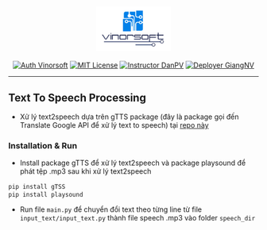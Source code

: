 <p align="center">
  <img src="./docs/vinorsoft_logo.png" width="150">
  <br />
  <br />
  <a href="http://www.vinorsoft.com/"><img alt="Auth Vinorsoft" src="https://img.shields.io/badge/Auth-Vinorsoft-FFD500?style=flat&labelColor=005BBB" /></a>
  <a href="https://github.com/pytorch/fairseq/blob/main/LICENSE"><img alt="MIT License" src="https://img.shields.io/badge/license-MIT-blue.svg" /></a>
  <a href="https://github.com/optimuskonboi"><img alt="Instructor DanPV" src="https://img.shields.io/badge/Instructor-DanPV-FFD500?style=flat&labelColor=005BBB" /></a>
  <a href="https://github.com/giangnv125"><img alt="Deployer GiangNV" src="https://img.shields.io/badge/Deployer-GiangNV-FFD500?style=flat&labelColor=005BBB" /></a>
</p>

--------------------------------------------------------------------------------
## Text To Speech Processing
- Xử lý text2speech dựa trên gTTS package (đây là package gọi đến Translate Google API để xử lý text to speech) tại [repo này](https://github.com/pndurette/gTTS)
### Installation & Run
- Install package gTTS để xử lý text2speech và package playsound để phát tệp .mp3 sau khi xử lý text2speech
```shell
pip install gTSS
pip install playsound
```
- Run file `main.py` để chuyển đổi text theo từng line từ file `input_text/input_text.py` thành file speech .mp3 vào folder `speech_dir`